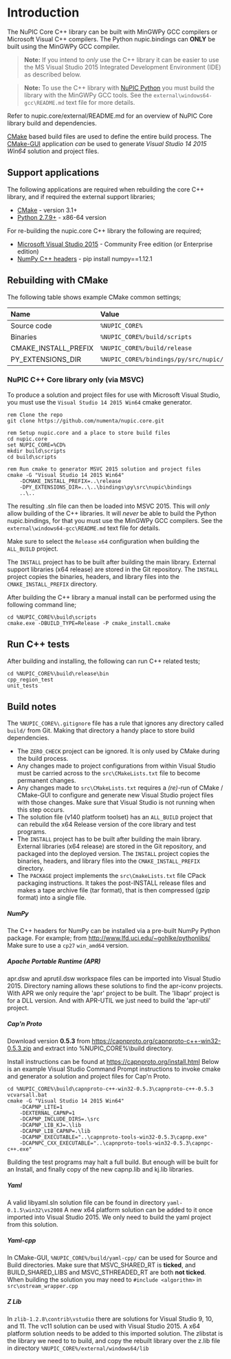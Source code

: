 # Introduction

The NuPIC Core C++ library can be built with MinGWPy GCC compilers or Microsoft Visual C++ compilers. The Python nupic.bindings can **ONLY** be built using the MinGWPy GCC compiler.

> **Note:** If you intend to _only_ use the C++ library it can be easier to use the MS Visual Studio 2015 Integrated Development Environment (IDE) as described below.

> **Note:** To use the C++ library with [NuPIC Python](https://github.com/numenta/nupic) you must build the library with the MinGWPy GCC tools. See the `external\windows64-gcc\README.md` text file for more details.

Refer to nupic.core/external/README.md for an overview of NuPIC Core library build and dependencies.

[CMake](http://www.cmake.org) based build files are used to define the entire build process. The [CMake-GUI](http://www.cmake.org/) application _can_ be used to generate _Visual Studio 14 2015 Win64_ solution and project files.

## Support applications

The following applications are required when rebuilding the core C++ library, and if required the external support libraries;

- [CMake](http://www.cmake.org/) - version 3.1+
- [Python 2.7.9+](https://www.python.org/downloads/windows/) - x86-64 version

For re-building the nupic.core C++ library the following are required;

- [Microsoft Visual Studio 2015](https://www.visualstudio.com/en-us/downloads/visual-studio-2015-downloads-vs) - Community Free edition (or Enterprise edition)
- [NumPy C++ headers](https://pypi.python.org/pypi/numpy/) - pip install numpy==1.12.1

## Rebuilding with CMake

The following table shows example CMake common settings;

<center>

| Name | Value |
|:---- |:----- |
| Source code | `%NUPIC_CORE%` |
| Binaries | `%NUPIC_CORE%/build/scripts` |
| CMAKE_INSTALL_PREFIX | `%NUPIC_CORE%/build/release` |
| PY_EXTENSIONS_DIR | `%NUPIC_CORE%/bindings/py/src/nupic/bindings` |

</center>

### NuPIC C++ Core library only (via MSVC)

To produce a solution and project files for use with Microsoft Visual Studio, you must use the `Visual Studio 14 2015 Win64` cmake generator.

```
rem Clone the repo
git clone https://github.com/numenta/nupic.core.git

rem Setup nupic.core and a place to store build files
cd nupic.core
set NUPIC_CORE=%CD%
mkdir build\scripts
cd build\scripts

rem Run cmake to generator MSVC 2015 solution and project files
cmake -G "Visual Studio 14 2015 Win64"
	-DCMAKE_INSTALL_PREFIX=..\release
	-DPY_EXTENSIONS_DIR=..\..\bindings\py\src\nupic\bindings
	..\..
```

The resulting .sln file can then be loaded into MSVC 2015. This will _only_ allow building of the C++ libraries. It will _never_ be able to build the Python nupic.bindings, for that you must use the MinGWPy GCC compilers. See the `external\windows64-gcc\README.md` text file for details.

Make sure to select the `Release` `x64` configuration when building the `ALL_BUILD` project.

The `INSTALL` project has to be built after building the main library. External support libraries (x64 release) are stored in the Git repository. The `INSTALL` project copies the binaries, headers, and library files into the `CMAKE_INSTALL_PREFIX` directory.

After building the C++ library a manual install can be performed using the following command line;

```
cd %NUPIC_CORE%\build\scripts
cmake.exe -DBUILD_TYPE=Release -P cmake_install.cmake
```

## Run C++ tests

After building and installing, the following can run C++ related tests;

```
cd %NUPIC_CORE%\build\release\bin
cpp_region_test
unit_tests
```

## Build notes

The `%NUPIC_CORE%\.gitignore` file has a rule that ignores any directory called `build/` from Git. Making that directory a handy place to store build dependencies.

* The `ZERO_CHECK` project can be ignored. It is only used by CMake during the build process.
* Any changes made to project configurations from within Visual Studio must be carried across to the `src\CMakeLists.txt` file to become permanent changes.
* Any changes made to `src\CMakeLists.txt` requires a _(re)_-run of CMake / CMake-GUI to configure and generate new Visual Studio project files with those changes. Make sure that Visual Studio is not running when this step occurs.
* The solution file (v140 platform toolset) has an `ALL_BUILD` project that can rebuild the x64 Release version of the core library and test programs.
* The `INSTALL` project has to be built after building the main library. External libraries (x64 release) are stored in the Git repository, and packaged into the deployed version. The `INSTALL` project copies the binaries, headers, and library files into the `CMAKE_INSTALL_PREFIX` directory.
* The `PACKAGE` project implements the `src\CmakeLists.txt` file CPack packaging instructions. It takes the post-INSTALL release files and makes a tape archive file (tar format), that is then compressed (gzip format) into a single file.

##### NumPy

The C++ headers for NumPy can be installed via a pre-built NumPy Python package. For example; from http://www.lfd.uci.edu/~gohlke/pythonlibs/ Make sure to use a `cp27` `win_amd64` version.

##### Apache Portable Runtime (APR)

apr.dsw and aprutil.dsw workspace files can be imported into Visual Studio 2015. Directory naming allows these solutions to find the apr-iconv projects. With APR we only require the 'apr' project to be built. The 'libapr' project is for a DLL version. And with APR-UTIL we just need to build the 'apr-util' project.

##### Cap'n Proto

Download version **0.5.3** from https://capnproto.org/capnproto-c++-win32-0.5.3.zip and extract into %NUPIC_CORE%\build directory.

Install instructions can be found at https://capnproto.org/install.html Below is an example Visual Studio Command Prompt instructions to invoke cmake and generator a solution and project files for Cap'n Proto.

```
cd %NUPIC_CORE%\build\capnproto-c++-win32-0.5.3\capnproto-c++-0.5.3
vcvarsall.bat
cmake -G "Visual Studio 14 2015 Win64"
	-DCAPNP_LITE=1
	-DEXTERNAL_CAPNP=1
	-DCAPNP_INCLUDE_DIRS=.\src
	-DCAPNP_LIB_KJ=.\lib
	-DCAPNP_LIB_CAPNP=.\lib
	-DCAPNP_EXECUTABLE="..\capnproto-tools-win32-0.5.3\capnp.exe"
	-DCAPNPC_CXX_EXECUTABLE="..\capnproto-tools-win32-0.5.3\capnpc-c++.exe"
```

Building the test programs may halt a full build. But enough will be built for an Install, and finally copy of the new capnp.lib and kj.lib libraries.

##### Yaml

A valid libyaml.sln solution file can be found in directory `yaml-0.1.5\win32\vs2008` A new x64 platform solution can be added to it once imported into Visual Studio 2015. We only need to build the yaml project from this solution.

##### Yaml-cpp

In CMake-GUI, `%NUPIC_CORE%/build/yaml-cpp/` can be used for Source and Build directories. Make sure that MSVC_SHARED_RT is **ticked**, and BUILD_SHARED_LIBS and MSVC_STHREADED_RT are both **not ticked**. When building the solution you may need to `#include <algorithm>` in `src\ostream_wrapper.cpp`

##### Z Lib

In `zlib-1.2.8\contrib\vstudio` there are solutions for Visual Studio 9, 10, and 11. The vc11 solution can be used with Visual Studio 2015. A x64 platform solution needs to be added to this imported solution. The zlibstat is the library we need to to build, and copy the rebuilt library over the z.lib file in directory `%NUPIC_CORE%/external/windows64/lib`
